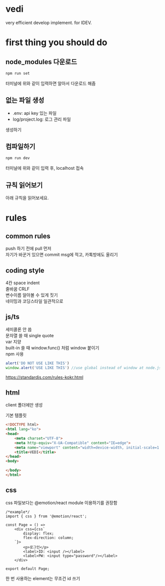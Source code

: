 # vedi
very efficient develop implement.
for IDEV.

# first thing you should do

## node_modules 다운로드

```sh
npm run set
```

터미널에 위와 같이 입력하면 알아서 다운로드 해줌

## 없는 파일 생성

- .env: api key 있는 파일
- log/project.log: 로그 관리 파일

생성하기

## 컴파일하기

```sh
npm run dev
```

터미널에 위와 같이 입력 후, localhost 접속

## 규칙 읽어보기

아래 규칙을 읽어보세요.

# rules

## common rules

push 하기 전에 pull 먼저\
자기가 바꾼거 있으면 commit msg에 적고, 카톡방에도 올리기

## coding style

4칸 space indent\
줄바꿈 CRLF\
변수이름 알아볼 수 있게 짓기\
네이밍과 코딩스타일 일관적으로

## js/ts

세미콜론 안 씀\
문자열 쓸 때 single quote\
var 지양\
built-in 쓸 때 window.func() 처럼 window 붙이기\
npm 사용

```js
alert('DO NOT USE LIKE THIS')
window.alert('USE LIKE THIS') //use global instead of window at node.js
```

https://standardjs.com/rules-kokr.html

## html

client 폴더에만 생성

기본 템플릿

```html
<!DOCTYPE html>
<html lang="ko">
<head>
    <meta charset="UTF-8">
    <meta http-equiv="X-UA-Compatible" content="IE=edge">
    <meta name="viewport" content="width=device-width, initial-scale=1.0">
    <title>VEDI</title>
</head>
<body>
    
</body>
</html>
```

## css

css 파일보다는 @emotion/react module 이용하기를 권장함

```tsx
/*example*/
import { css } from '@emotion/react';

const Page = () => 
    <div css={css`
        display: flex;
        flex-direction: column;
    `}>
        <p>로그인</p>
        <label>ID: <input /></label>
        <label>PW: <input type="password"/></label>
    </div>

export default Page;
```

한 번 사용하는 element는 무조건 id 쓰기